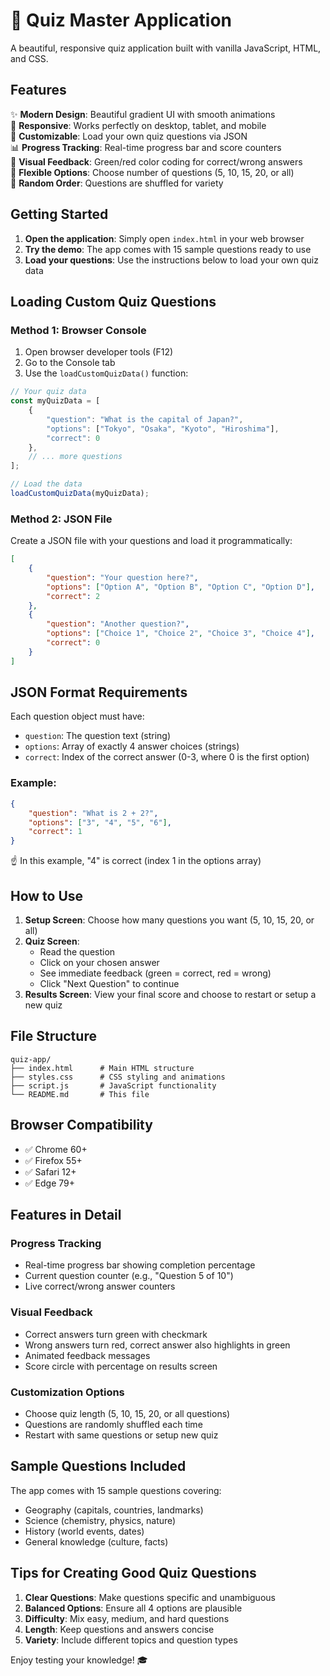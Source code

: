 # 🧠 Quiz Master Application

A beautiful, responsive quiz application built with vanilla JavaScript, HTML, and CSS.

## Features

✨ **Modern Design**: Beautiful gradient UI with smooth animations  
📱 **Responsive**: Works perfectly on desktop, tablet, and mobile  
🎯 **Customizable**: Load your own quiz questions via JSON  
📊 **Progress Tracking**: Real-time progress bar and score counters  
🎨 **Visual Feedback**: Green/red color coding for correct/wrong answers  
🔄 **Flexible Options**: Choose number of questions (5, 10, 15, 20, or all)  
🎲 **Random Order**: Questions are shuffled for variety  

## Getting Started

1. **Open the application**: Simply open `index.html` in your web browser
2. **Try the demo**: The app comes with 15 sample questions ready to use
3. **Load your questions**: Use the instructions below to load your own quiz data

## Loading Custom Quiz Questions

### Method 1: Browser Console
1. Open browser developer tools (F12)
2. Go to the Console tab
3. Use the `loadCustomQuizData()` function:

```javascript
// Your quiz data
const myQuizData = [
    {
        "question": "What is the capital of Japan?",
        "options": ["Tokyo", "Osaka", "Kyoto", "Hiroshima"],
        "correct": 0
    },
    // ... more questions
];

// Load the data
loadCustomQuizData(myQuizData);
```

### Method 2: JSON File
Create a JSON file with your questions and load it programmatically:

```json
[
    {
        "question": "Your question here?",
        "options": ["Option A", "Option B", "Option C", "Option D"],
        "correct": 2
    },
    {
        "question": "Another question?",
        "options": ["Choice 1", "Choice 2", "Choice 3", "Choice 4"],
        "correct": 0
    }
]
```

## JSON Format Requirements

Each question object must have:
- `question`: The question text (string)
- `options`: Array of exactly 4 answer choices (strings)
- `correct`: Index of the correct answer (0-3, where 0 is the first option)

### Example:
```json
{
    "question": "What is 2 + 2?",
    "options": ["3", "4", "5", "6"],
    "correct": 1
}
```
☝️ In this example, "4" is correct (index 1 in the options array)

## How to Use

1. **Setup Screen**: Choose how many questions you want (5, 10, 15, 20, or all)
2. **Quiz Screen**: 
   - Read the question
   - Click on your chosen answer
   - See immediate feedback (green = correct, red = wrong)
   - Click "Next Question" to continue
3. **Results Screen**: View your final score and choose to restart or setup a new quiz

## File Structure

```
quiz-app/
├── index.html      # Main HTML structure
├── styles.css      # CSS styling and animations
├── script.js       # JavaScript functionality
└── README.md       # This file
```

## Browser Compatibility

- ✅ Chrome 60+
- ✅ Firefox 55+
- ✅ Safari 12+
- ✅ Edge 79+

## Features in Detail

### Progress Tracking
- Real-time progress bar showing completion percentage
- Current question counter (e.g., "Question 5 of 10")
- Live correct/wrong answer counters

### Visual Feedback
- Correct answers turn green with checkmark
- Wrong answers turn red, correct answer also highlights in green
- Animated feedback messages
- Score circle with percentage on results screen

### Customization Options
- Choose quiz length (5, 10, 15, 20, or all questions)
- Questions are randomly shuffled each time
- Restart with same questions or setup new quiz

## Sample Questions Included

The app comes with 15 sample questions covering:
- Geography (capitals, countries, landmarks)
- Science (chemistry, physics, nature)
- History (world events, dates)
- General knowledge (culture, facts)

## Tips for Creating Good Quiz Questions

1. **Clear Questions**: Make questions specific and unambiguous
2. **Balanced Options**: Ensure all 4 options are plausible
3. **Difficulty**: Mix easy, medium, and hard questions
4. **Length**: Keep questions and answers concise
5. **Variety**: Include different topics and question types

Enjoy testing your knowledge! 🎓 